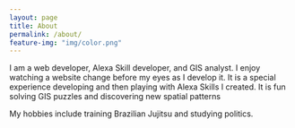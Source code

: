 ```yaml
---
layout: page
title: About
permalink: /about/
feature-img: "img/color.png"
---
```

I am a web developer, Alexa Skill developer, and GIS analyst.  I enjoy watching a website change before my eyes as I develop it.  It is a special experience developing and then playing with Alexa Skills I created.  It is fun solving GIS puzzles and discovering new spatial patterns

My hobbies include training Brazilian Jujitsu and studying politics.
